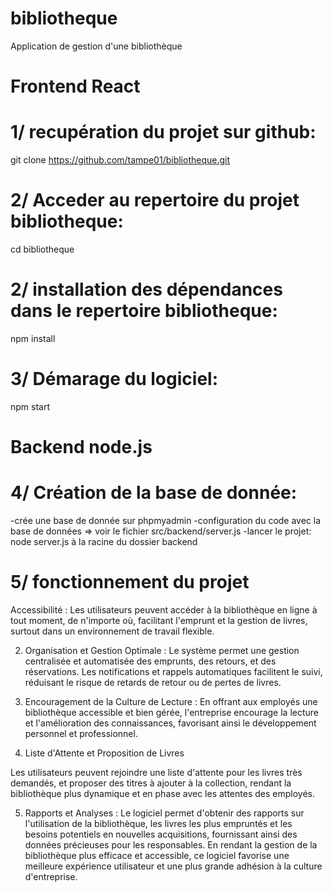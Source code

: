 # bibliotheque
Application de gestion d'une bibliothèque

# Frontend React

# 1/ recupération du projet sur github:
git clone https://github.com/tampe01/bibliotheque.git

# 2/ Acceder au repertoire du projet bibliotheque:
cd bibliotheque

# 2/ installation des dépendances dans le repertoire bibliotheque:
npm install

# 3/ Démarage du logiciel:
npm start

# Backend node.js

# 4/ Création de la base de donnée:
-crée une base de donnée sur phpmyadmin
-configuration du code avec la base de données => voir le fichier src/backend/server.js
-lancer le projet: node server.js à la racine du dossier backend

# 5/ fonctionnement du projet

Accessibilité : Les utilisateurs peuvent accéder à la bibliothèque en ligne à tout moment, de n'importe où, facilitant l'emprunt et la gestion de livres, surtout dans un environnement de travail flexible.

2. Organisation et Gestion Optimale : Le système permet une gestion centralisée et automatisée des emprunts, des retours, et des réservations. Les notifications et rappels automatiques facilitent le suivi, réduisant le risque de retards de retour ou de pertes de livres.

3. Encouragement de la Culture de Lecture : En offrant aux employés une bibliothèque accessible et bien gérée, l'entreprise encourage la lecture et l'amélioration des connaissances, favorisant ainsi le développement personnel et professionnel.


4. Liste d'Attente et Proposition de Livres


Les utilisateurs peuvent rejoindre une liste d'attente pour les livres très demandés, et proposer des titres à ajouter à la collection, rendant la bibliothèque plus dynamique et en phase avec les attentes des employés.


5. Rapports et Analyses : Le logiciel permet d'obtenir des rapports sur l'utilisation de la bibliothèque, les livres les plus empruntés et les besoins potentiels en nouvelles acquisitions, fournissant ainsi des données précieuses pour les responsables. En rendant la gestion de la bibliothèque plus efficace et accessible, ce logiciel favorise une meilleure expérience utilisateur et une plus grande adhésion à la culture d'entreprise.
